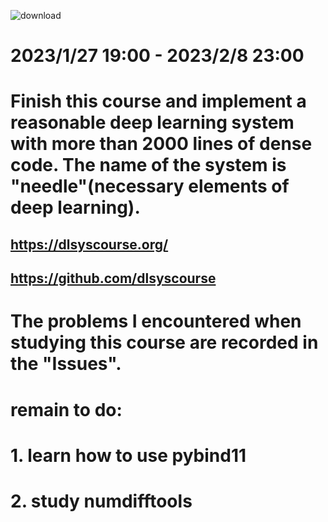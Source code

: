 ![download](https://user-images.githubusercontent.com/31559413/216627662-fd16649c-112f-4291-baee-8c46e0076c85.png)

# 2023/1/27  19:00 - 2023/2/8 23:00
# Finish this course and implement a reasonable deep learning system with more than 2000 lines of dense code. The name of the system is "needle"(necessary elements of deep learning). 
## https://dlsyscourse.org/   
## https://github.com/dlsyscourse
# The problems I encountered when studying this course are recorded in the "Issues".


# remain to do:
# 1. learn how to use pybind11
# 2. study numdifftools

